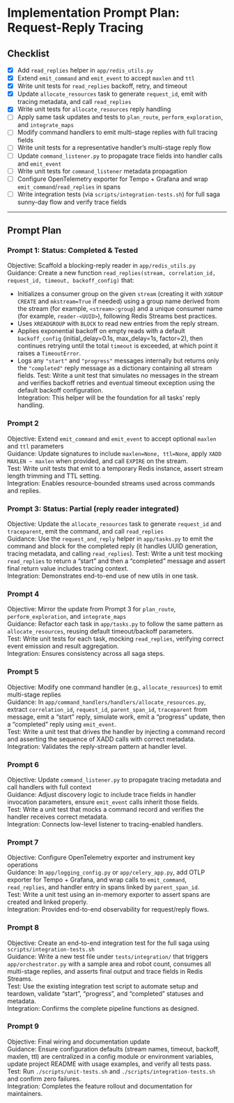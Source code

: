 # Implementation Prompt Plan: Request-Reply Tracing

## Checklist

- [x] Add `read_replies` helper in `app/redis_utils.py`
- [x] Extend `emit_command` and `emit_event` to accept `maxlen` and `ttl`  
- [x] Write unit tests for `read_replies` backoff, retry, and timeout
- [x] Update `allocate_resources` task to generate `request_id`, emit with tracing metadata, and call `read_replies`  
- [x] Write unit tests for `allocate_resources` reply handling  
- [ ] Apply same task updates and tests to `plan_route`, `perform_exploration`, and `integrate_maps`  
- [ ] Modify command handlers to emit multi-stage replies with full tracing fields  
- [ ] Write unit tests for a representative handler’s multi-stage reply flow  
- [ ] Update `command_listener.py` to propagate trace fields into handler calls and `emit_event`  
- [ ] Write unit tests for `command_listener` metadata propagation  
- [ ] Configure OpenTelemetry exporter for Tempo + Grafana and wrap `emit_command`/`read_replies` in spans  
- [ ] Write integration tests (via `scripts/integration-tests.sh`) for full saga sunny-day flow and verify trace fields  

---

## Prompt Plan

### Prompt 1:  **Status: Completed & Tested**

Objective: Scaffold a blocking-reply reader in `app/redis_utils.py`  
Guidance: Create a new function `read_replies(stream, correlation_id, request_id, timeout, backoff_config)` that:

- Initializes a consumer group on the given `stream` (creating it with `XGROUP CREATE` and `mkstream=True` if needed) using a group name derived from the stream (for example, `<stream>:group`) and a unique consumer name (for example, `reader-<UUID>`), following Redis Streams best practices.
- Uses `XREADGROUP` with `BLOCK` to read new entries from the reply stream.
- Applies exponential backoff on empty reads with a default `backoff_config` (initial_delay=0.1s, max_delay=1s, factor=2), then continues retrying until the total `timeout` is exceeded, at which point it raises a `TimeoutError`.
- Logs any `"start"` and `"progress"` messages internally but returns only the `"completed"` reply message as a dictionary containing all stream fields.
Test: Write a unit test that simulates no messages in the stream and verifies backoff retries and eventual timeout exception using the default backoff configuration.  
Integration: This helper will be the foundation for all tasks’ reply handling.

### Prompt 2

Objective: Extend `emit_command` and `emit_event` to accept optional `maxlen` and `ttl` parameters  
Guidance: Update signatures to include `maxlen=None, ttl=None`, apply `XADD MAXLEN ~ maxlen` when provided, and call `EXPIRE` on the stream.  
Test: Write unit tests that emit to a temporary Redis instance, assert stream length trimming and TTL setting.  
Integration: Enables resource-bounded streams used across commands and replies.

### Prompt 3:  **Status: Partial (reply reader integrated)**

Objective: Update the `allocate_resources` task to generate `request_id` and `traceparent`, emit the command, and call `read_replies`  
Guidance: Use the `request_and_reply` helper in `app/tasks.py` to emit the command and block for the completed reply (it handles UUID generation, tracing metadata, and calling `read_replies`).
Test: Write a unit test mocking `read_replies` to return a “start” and then a “completed” message and assert final return value includes tracing context.  
Integration: Demonstrates end-to-end use of new utils in one task.

### Prompt 4

Objective: Mirror the update from Prompt 3 for `plan_route`, `perform_exploration`, and `integrate_maps`  
Guidance: Refactor each task in `app/tasks.py` to follow the same pattern as `allocate_resources`, reusing default timeout/backoff parameters.  
Test: Write unit tests for each task, mocking `read_replies`, verifying correct event emission and result aggregation.  
Integration: Ensures consistency across all saga steps.

### Prompt 5

Objective: Modify one command handler (e.g., `allocate_resources`) to emit multi-stage replies  
Guidance: In `app/command_handlers/handlers/allocate_resources.py`, extract `correlation_id`, `request_id`, `parent_span_id`, `traceparent` from message, emit a “start” reply, simulate work, emit a “progress” update, then a “completed” reply using `emit_event`.  
Test: Write a unit test that drives the handler by injecting a command record and asserting the sequence of XADD calls with correct metadata.  
Integration: Validates the reply-stream pattern at handler level.

### Prompt 6

Objective: Update `command_listener.py` to propagate tracing metadata and call handlers with full context  
Guidance: Adjust discovery logic to include trace fields in handler invocation parameters, ensure `emit_event` calls inherit those fields.  
Test: Write a unit test that mocks a command record and verifies the handler receives correct metadata.  
Integration: Connects low-level listener to tracing-enabled handlers.

### Prompt 7

Objective: Configure OpenTelemetry exporter and instrument key operations  
Guidance: In `app/logging_config.py` or `app/celery_app.py`, add OTLP exporter for Tempo + Grafana, and wrap calls to `emit_command`, `read_replies`, and handler entry in spans linked by `parent_span_id`.  
Test: Write a unit test using an in-memory exporter to assert spans are created and linked properly.  
Integration: Provides end-to-end observability for request/reply flows.

### Prompt 8

Objective: Create an end-to-end integration test for the full saga using `scripts/integration-tests.sh`  
Guidance: Write a new test file under `tests/integration/` that triggers `app/orchestrator.py` with a sample area and robot count, consumes all multi-stage replies, and asserts final output and trace fields in Redis Streams.  
Test: Use the existing integration test script to automate setup and teardown, validate “start”, “progress”, and “completed” statuses and metadata.  
Integration: Confirms the complete pipeline functions as designed.

### Prompt 9

Objective: Final wiring and documentation update  
Guidance: Ensure configuration defaults (stream names, timeout, backoff, maxlen, ttl) are centralized in a config module or environment variables, update project README with usage examples, and verify all tests pass.  
Test: Run `./scripts/unit-tests.sh` and `./scripts/integration-tests.sh` and confirm zero failures.  
Integration: Completes the feature rollout and documentation for maintainers.
